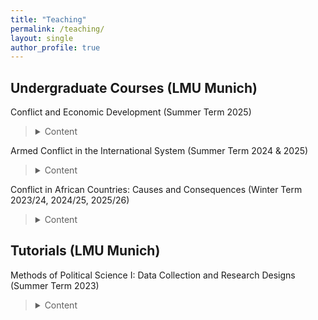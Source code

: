```yaml
---
title: "Teaching"
permalink: /teaching/
layout: single
author_profile: true
---
```


## Undergraduate Courses (LMU Munich)

Conflict and Economic Development (Summer Term 2025)
 
<style>
summary {
  cursor: pointer;
  font-weight: normal;
  transition: font-weight 0.2s ease;
}
summary:hover {
  font-weight: bold;

</style>
>  <details>
>    <summary>Content</summary>
>    <p>
>     This course introduces to current research on armed conflict and economic development, with particular emphasis on their multiple interrelationships. Guided by the question why some countries fall into a trap of poverty and armed conflict, whereas others prosper and maintain political stability, the course surveys the leading quantitative research on the main topics in the field of comparative politics and political economy.
>   </p>
>   </details>

Armed Conflict in the International System (Summer Term 2024 & 2025)
>  <details>
>    <summary>Content</summary>
>    <p>
>   This course introduces to current research on armed conflict in the international system, with particular emphasis on their on their intersections. By reading mostly quantitative literature, the students explore the multiple causes and trajectories of war, as well as the factors promoting or impeding peace.
>    </p>
>    </details>

Conflict in African Countries: Causes and Consequences (Winter Term 2023/24, 2024/25, 2025/26)
>  <details>
>    <summary>Content</summary>
>    <p>
>   This course introduces to the root causes and (long-term) consequences of conflict in African countries. Particular emphasis will be put on civil wars and their multiple trajectories. The course literature is mainly quantitative and aims to provide generalized findings of the research on armed conflict. Students are then asked to test and apply those findings on conflicts in African countries.
>    </p>
>    </details>

## Tutorials (LMU Munich)

Methods of Political Science I: Data Collection and Research Designs (Summer Term 2023)
>  <details>
>    <summary>Content</summary>
>    <p>
>   The class is an obligatory part of the Bachelor degree, linking theory and empirical analysis. Specifically, the tutorial focuses on quantitative and qualitative methods, statistical fundamentals, and empirical data acquisition.
>    </p>
>    </details>
